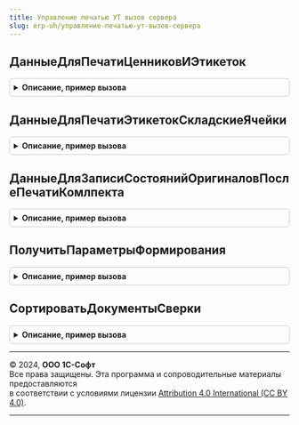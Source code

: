 ```yaml
---
title: Управление печатью УТ вызов сервера
slug: erp-uh/управление-печатью-ут-вызов-сервера
---
```



## ДанныеДляПечатиЦенниковИЭтикеток
<details style="margin: 1em 0; padding: 0.5em; border: 1px solid #ccc; border-radius: 6px;">

<summary style="font-weight: bold; cursor: pointer;">Описание, пример вызова</summary>

```bsl

// Возвращает данные для печати этикеток или ценников,
//	получает эти данные из модулей менеджеров объектов печати.
//
// Параметры:
//	Идентификатор	- Строка - может принимать значения "Ценники" или "Этикетки";
//	ОбъектыПечати	- Массив - массив ссылок на объекты для печати, ссылки должны быть одного типа;
//	ДополнительныеПараметры	- Структура - параметры печати.
//
// Возвращаемое значение:
//	Строка	-	адрес структуры во временном хранилище, содержащей данные для печати.
//
Функция ДанныеДляПечатиЦенниковИЭтикеток(Идентификатор, ОбъектыПечати, ДополнительныеПараметры) Экспорт
```

Пример вызова
```bsl
Результат = УправлениеПечатьюУТВызовСервера.ДанныеДляПечатиЦенниковИЭтикеток(Идентификатор, ОбъектыПечати, ДополнительныеПараметры) 
```
</details>

## ДанныеДляПечатиЭтикетокСкладскиеЯчейки
<details style="margin: 1em 0; padding: 0.5em; border: 1px solid #ccc; border-radius: 6px;">

<summary style="font-weight: bold; cursor: pointer;">Описание, пример вызова</summary>

```bsl

// Возвращает данные для печати этикеток складских ячеек
//
// Параметры:
//  Идентификатор	 - Строка - Идентификатор команды печати,
//  ОбъектыПечати	- Массив - массив ссылок СправочникСсылка.СкладскиеЯчейки.
//
// Возвращаемое значение:
//   - Строка	-	адрес структуры во временном хранилище, содержащей данные для печати.
//
Функция ДанныеДляПечатиЭтикетокСкладскиеЯчейки(Идентификатор, ОбъектыПечати) Экспорт
```

Пример вызова
```bsl
Результат = УправлениеПечатьюУТВызовСервера.ДанныеДляПечатиЭтикетокСкладскиеЯчейки(Идентификатор, ОбъектыПечати) 
```
</details>

## ДанныеДляЗаписиСостоянийОригиналовПослеПечатиКомлпекта
<details style="margin: 1em 0; padding: 0.5em; border: 1px solid #ccc; border-radius: 6px;">

<summary style="font-weight: bold; cursor: pointer;">Описание, пример вызова</summary>

```bsl

// Возвращает данные для печати этикеток складских ячеек
//
// Параметры:
//  МассивОбъектов - Массив - массив ссылок документов.
//  ПараметрыПечати	- Структура - дополнительные параметры печати.
//
Процедура ДанныеДляЗаписиСостоянийОригиналовПослеПечатиКомлпекта(МассивОбъектов, ПараметрыПечати) Экспорт
```

Пример вызова
```bsl
УправлениеПечатьюУТВызовСервера.ДанныеДляЗаписиСостоянийОригиналовПослеПечатиКомлпекта(МассивОбъектов, ПараметрыПечати) 
```
</details>

## ПолучитьПараметрыФормирования
<details style="margin: 1em 0; padding: 0.5em; border: 1px solid #ccc; border-radius: 6px;">

<summary style="font-weight: bold; cursor: pointer;">Описание, пример вызова</summary>

```bsl

// Возвращает структуру параметров формирования ПФ ИНВ3 и ИНВ19.
//
// Параметры:
//  МассивПересчетов - 	Массив - массив ссылок на документы "Пересчет товаров".
//
// Возвращаемое значение:
//  Структура - структура параметров с ключами:
//		*Описи - Массив - массив инвентаризационных описей, в инвентаризационный период которых попадают пересчеты из МассивПересчетов
//		*Склады - Массив - массив складов из пересчетов МассивПересчетов
//		*ДатаНачала - Дата - минимальная дата начала инвентаризационного периода из всех полученных описей,
//							если описи не найдены, то минимальная дата из всех пересчетов
//		*ДатаОкончания - Дата - максимальная дата окончания инвентаризационного периода из всех полученных описей,
//							если описи не найдены, то максимальная дата из всех пересчетов
//		*Организации - Массив - массив организация из списка описей.
//
Функция ПолучитьПараметрыФормирования(МассивПересчетов) Экспорт
```

Пример вызова
```bsl
Результат = УправлениеПечатьюУТВызовСервера.ПолучитьПараметрыФормирования(МассивПересчетов) 
```
</details>

## СортироватьДокументыСверки
<details style="margin: 1em 0; padding: 0.5em; border: 1px solid #ccc; border-radius: 6px;">

<summary style="font-weight: bold; cursor: pointer;">Описание, пример вызова</summary>

```bsl

// Сортирует по Организации, Контрагенту переданный массив документов сверки
//
// Параметры:
//	МассивОбъектов - Массив из ДокументСсылка.СверкаВзаиморасчетов,ДокументСсылка.СверкаВзаиморасчетов2_5_11 - массив ссылок документов.
//
// Возвращаемое значение:
//	Массив из ДокументСсылка.СверкаВзаиморасчетов,ДокументСсылка.СверкаВзаиморасчетов2_5_11 - отсортированный по Организации, Контрагенту массив документов.
//
Функция СортироватьДокументыСверки(МассивОбъектов) Экспорт
```

Пример вызова
```bsl
Результат = УправлениеПечатьюУТВызовСервера.СортироватьДокументыСверки(МассивОбъектов) 
```
</details>

---

© 2024, **ООО 1С-Софт**  
Все права защищены. Эта программа и сопроводительные материалы предоставляются  
в соответствии с условиями лицензии [Attribution 4.0 International (CC BY 4.0)](https://creativecommons.org/licenses/by/4.0/legalcode).

---
